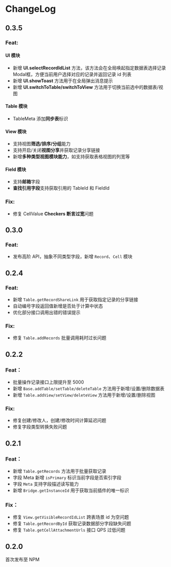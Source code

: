 # ChangeLog

## 0.3.5

### Feat:

#### UI 模块
- 新增 **UI.selectRecordIdList** 方法，该方法会在全局唤起指定数据表选择记录 Modal框，方便当前用户选择对应的记录并返回记录 id 列表
- 新增 **UI.showToast** 方法用于在全局弹出消息提示
- 新增 **UI.switchToTable/switchToView** 方法用于切换当前选中的数据表/视图

#### Table 模块
- TableMeta 添加**同步表**标识

#### View 模块
- 支持视图**筛选/排序/分组**能力
- 支持开启/关闭**视图分享**并获取记录分享链接
- 新增**多种类型视图模块能力**，如支持获取表格视图的列宽等

#### Field 模块
- 支持**邮箱**字段
- **查找引用字段**支持获取引用的 TableId 和 FieldId

### Fix:
- 修复 CellValue **Checkers 断言过宽**问题


## 0.3.0
### Feat:

- 发布高阶 API，抽象不同类型字段，新增 `Record`、`Cell` 模块

## 0.2.4

### Feat:  

- 新增 `Table.getRecordShareLink` 用于获取指定记录的分享链接
- 自动编号字段返回值新增是否处于计算中状态 
- 优化部分接口调用出错的错误提示 

### Fix: 

- 修复 `Table.addRecords` 批量调用耗时过长问题


## 0.2.2

### Feat： 

- 批量操作记录接口上限提升至 5000
- 新增 `Base.addTable/setTable/deleteTable` 方法用于新增/设置/删除数据表 
- 新增 `Table.addView/setView/deleteView` 方法用于新增/设置/删除视图 

### Fix: 

- 修复创建/修改人，创建/修改时间计算延迟问题 
- 修复字段类型转换失败问题


## 0.2.1

### Feat： 
- 新增 `Table.getRecords` 方法用于批量获取记录 
- 字段 Meta 新增 `isPrimary` 标识当前字段是否索引字段 
- 字段 `Meta` 支持字段描述读写能力 
- 新增 `Bridge.getInstanceId` 用于获取当前插件的唯一标识 
  
### Fix： 
- 修复 `View.getVisibleRecordIdList` 跨表场景 id 为空问题 
- 修复 `Table.getRecordById` 获取记录数据部分字段缺失问题 
- 修复 `Table.getCellAttachmentUrls` 接口 QPS 过低问题

## 0.2.0 

首次发布至 NPM 
